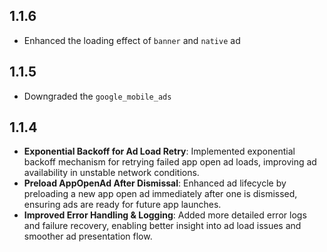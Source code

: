 ## 1.1.6
* Enhanced the loading effect of `banner` and `native` ad
 
## 1.1.5
* Downgraded the `google_mobile_ads`

## 1.1.4

* **Exponential Backoff for Ad Load Retry**: Implemented exponential backoff mechanism for retrying failed app open ad loads, improving ad availability in unstable network conditions.
* **Preload AppOpenAd After Dismissal**: Enhanced ad lifecycle by preloading a new app open ad immediately after one is dismissed, ensuring ads are ready for future app launches.
* **Improved Error Handling & Logging**: Added more detailed error logs and failure recovery, enabling better insight into ad load issues and smoother ad presentation flow.
